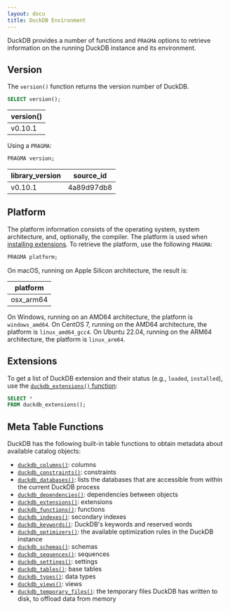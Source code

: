 ```yaml
---
layout: docu
title: DuckDB Environment
---
```


DuckDB provides a number of functions and `PRAGMA` options to retrieve information on the running DuckDB instance and its environment.

## Version

The `version()` function returns the version number of DuckDB.

```sql
SELECT version();
```

| version() |
|-----------|
| v0.10.1   |

Using a `PRAGMA`:

```sql
PRAGMA version;
```

| library_version | source_id  |
|-----------------|------------|
| v0.10.1         | 4a89d97db8 |

## Platform

The platform information consists of the operating system, system architecture, and, optionally, the compiler.
The platform is used when [installing extensions](../../extensions/working_with_extensions#platforms).
To retrieve the platform, use the following `PRAGMA`:

```sql
PRAGMA platform;
```

On macOS, running on Apple Silicon architecture, the result is:

| platform  |
|-----------|
| osx_arm64 |

On Windows, running on an AMD64 architecture, the platform is `windows_amd64`.
On CentOS 7, running on the AMD64 architecture, the platform is `linux_amd64_gcc4`.
On Ubuntu 22.04, running on the ARM64 architecture, the platform is `linux_arm64`.

## Extensions

To get a list of DuckDB extension and their status (e.g., `loaded`, `installed`), use the [`duckdb_extensions()` function](../../extensions/overview#listing-extensions):

```sql
SELECT *
FROM duckdb_extensions();
```

## Meta Table Functions

DuckDB has the following built-in table functions to obtain metadata about available catalog objects:

* [`duckdb_columns()`](../../sql/duckdb_table_functions#duckdb_columns): columns
* [`duckdb_constraints()`](../../sql/duckdb_table_functions#duckdb_constraints): constraints
* [`duckdb_databases()`](../../sql/duckdb_table_functions#duckdb_databases): lists the databases that are accessible from within the current DuckDB process
* [`duckdb_dependencies()`](../../sql/duckdb_table_functions#duckdb_dependencies): dependencies between objects
* [`duckdb_extensions()`](../../sql/duckdb_table_functions#duckdb_extensions): extensions
* [`duckdb_functions()`](../../sql/duckdb_table_functions#duckdb_functions): functions
* [`duckdb_indexes()`](../../sql/duckdb_table_functions#duckdb_indexes): secondary indexes
* [`duckdb_keywords()`](../../sql/duckdb_table_functions#duckdb_keywords): DuckDB's keywords and reserved words
* [`duckdb_optimizers()`](../../sql/duckdb_table_functions#duckdb_optimizers): the available optimization rules in the DuckDB instance
* [`duckdb_schemas()`](../../sql/duckdb_table_functions#duckdb_schemas): schemas
* [`duckdb_sequences()`](../../sql/duckdb_table_functions#duckdb_sequences): sequences
* [`duckdb_settings()`](../../sql/duckdb_table_functions#duckdb_settings): settings
* [`duckdb_tables()`](../../sql/duckdb_table_functions#duckdb_tables): base tables
* [`duckdb_types()`](../../sql/duckdb_table_functions#duckdb_types): data types
* [`duckdb_views()`](../../sql/duckdb_table_functions#duckdb_views): views
* [`duckdb_temporary_files()`](../../sql/duckdb_table_functions#duckdb_temporary_files): the temporary files DuckDB has written to disk, to offload data from memory
